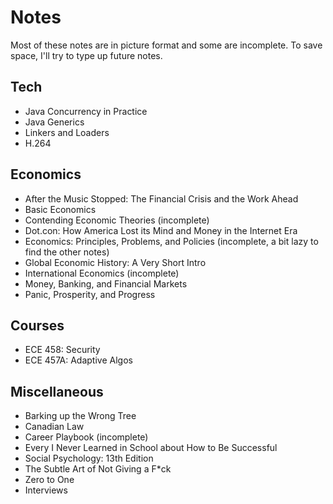 # Notes

Most of these notes are in picture format and some are incomplete. To save space, I'll try to type up future notes. 

## Tech
- Java Concurrency in Practice
- Java Generics
- Linkers and Loaders
- H.264

## Economics
- After the Music Stopped: The Financial Crisis and the Work Ahead
- Basic Economics
- Contending Economic Theories (incomplete)
- Dot.con: How America Lost its Mind and Money in the Internet Era
- Economics: Principles, Problems, and Policies (incomplete, a bit lazy to find the other notes)
- Global Economic History: A Very Short Intro
- International Economics (incomplete)
- Money, Banking, and Financial Markets
- Panic, Prosperity, and Progress

## Courses
- ECE 458: Security
- ECE 457A: Adaptive Algos

## Miscellaneous
- Barking up the Wrong Tree
- Canadian Law
- Career Playbook (incomplete)
- Every I Never Learned in School about How to Be Successful
- Social Psychology: 13th Edition
- The Subtle Art of Not Giving a F*ck
- Zero to One
- Interviews